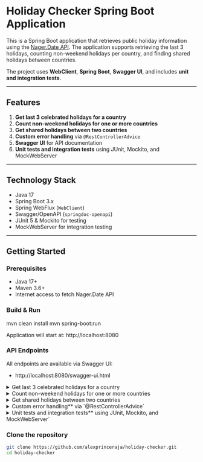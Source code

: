# Holiday Checker Spring Boot Application

This is a Spring Boot application that retrieves public holiday information using the [Nager.Date API](https://date.nager.at/Api). The application supports retrieving the last 3 holidays, counting non-weekend holidays per country, and finding shared holidays between countries.

The project uses **WebClient**, **Spring Boot**, **Swagger UI**, and includes **unit and integration tests**.

---

## Features

1. **Get last 3 celebrated holidays for a country**
2. **Count non-weekend holidays for one or more countries**
3. **Get shared holidays between two countries**
4. **Custom error handling** via `@RestControllerAdvice`
5. **Swagger UI** for API documentation
6. **Unit tests and integration tests** using JUnit, Mockito, and MockWebServer

---

## Technology Stack

- Java 17
- Spring Boot 3.x
- Spring WebFlux (`WebClient`)
- Swagger/OpenAPI (`springdoc-openapi`)
- JUnit 5 & Mockito for testing
- MockWebServer for integration testing

---

## Getting Started

### Prerequisites

- Java 17+
- Maven 3.6+
- Internet access to fetch Nager.Date API
  
### Build & Run

mvn clean install
mvn spring-boot:run

Application will start at:
http://localhost:8080

### API Endpoints
All endpoints are available via Swagger UI:
- http://localhost:8080/swagger-ui.html

<details> <summary>Get last 3 celebrated holidays for a country</summary>
  
    GET /holidays/last3?year={year}&country={countryCode}
   ##### Parameters:
    - year (int) - e.g., 2024
    - country (string) - ISO 3166-1 alpha-2 country code (e.g., US, GB)
   ##### Example:
      GET /holidays/last3?year=2024&country=US
   ##### Response:
      ```json
            [
              { "date": "2024-12-25", "localName": "Christmas Day", "name": "Christmas Day", "countryCode": "US" },
              { "date": "2024-07-04", "localName": "Independence Day", "name": "Independence Day", "countryCode": "US" }
            ]
        
 
</details> <details> <summary>Count non-weekend holidays for one or more countries</summary> 
  
    GET /holidays/non-weekend?year={year}&countries={country1},{country2},...
  ##### Example:
      GET /holidays/non-weekend?year=2024&countries=US,GB
  ##### Response:
       ```json
          {
          "US": {
            "count": 8,
            "holidays": [
              { "date": "2024-12-25", "localName": "Christmas Day", "name": "Christmas Day", "countryCode": "US" },
              { "date": "2024-07-04", "localName": "Independence Day", "name": "Independence Day", "countryCode": "US" }
            ]
          },
          "GB": {
            "count": 7,
            "holidays": [
              { "date": "2024-12-25", "localName": "Christmas Day", "name": "Christmas Day", "countryCode": "GB" }
            ]
          }
        }
    ```      
    - Holidays are sorted descending by date.
    - Countries are sorted by non-weekend holiday count descending.
    
</details> <details> <summary>Get shared holidays between two countries</summary>
  
    GET /holidays/shared?year={year}&country1={country1}&country2={country2}
  ##### Example:
      GET /holidays/shared?year=2024&country1=US&country2=GB   
  ##### Response:
      ```json
      [
        { "date": "2024-01-01", "localName": "New Year's Day", "name": "New Year's Day", "countryCode": "US" }
      ]
      
</details> <details> <summary>Custom error handling** via `@RestControllerAdvice`</summary>
  
    The application uses a global exception handler with structured error responses:
  ##### Response:
    ```json
    {
      "timestamp": "2025-09-01T12:34:56.789",
      "status": 404,
      "error": "External API Error",
      "message": "Not Found",
      "path": "uri=/holidays/last3?year=2024&country=XX"
    }
    ```
    
    - Handles WebClientResponseException from the external API.
    - Handles RuntimeException and IllegalArgumentException.
    - Centralized in @RestControllerAdvice for consistent JSON output.
    
</details> <details> <summary>Unit tests and integration tests** using JUnit, Mockito, and MockWebServer`</summary> 
  
  ##### Run all unit and integration tests:
    mvn test
  ##### Unit tests:
    - HolidayProcessorTest
    - HolidayServiceTest (mock WebClient)
    - HolidayControllerTest (mock service)
  ##### Integration tests:
    - @SpringBootTest
    - Uses MockWebServer to simulate external API responses
</details>

### Clone the repository

```bash
git clone https://github.com/alexprinceraja/holiday-checker.git
cd holiday-checker

